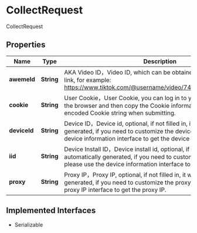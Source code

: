 

# CollectRequest

CollectRequest
## Properties

Name | Type | Description | Notes
------------ | ------------- | ------------- | -------------
**awemeId** | **String** | AKA Video ID，Video ID, which can be obtained from the sharing link, for example: https://www.tiktok.com/@username/video/7419966340443819295 |  [optional]
**cookie** | **String** | User Cookie，User Cookie, you can log in to your TikTok account in the browser and then copy the Cookie information, please use URL-encoded Cookie string when submitting. |  [optional]
**deviceId** | **String** | Device ID，Device id, optional, if not filled in, it will be automatically generated, if you need to customize the device id, please use the device information interface to get the device id. |  [optional]
**iid** | **String** | Device Install ID，Device install id, optional, if not filled in, it will be automatically generated, if you need to customize the device iid, please use the device information interface to get the device iid. |  [optional]
**proxy** | **String** | Proxy IP，Proxy IP, optional, if not filled in, it will be automatically generated, if you need to customize the proxy IP, please use the proxy IP interface to get the proxy IP. |  [optional]


## Implemented Interfaces

* Serializable


